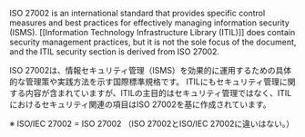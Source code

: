 
ISO 27002 is an international standard that provides specific control measures and best practices for effectively managing information security (ISMS).
[[Information Technology Infrastructure Library (ITIL)]] does contain security management practices, but it is not the sole focus of the document, and the ITIL security section is derived from ISO 27002.

ISO 27002は、情報セキュリティ管理（ISMS）を効果的に運用するための具体的な管理策や実践方法を示す国際標準規格です。
ITILにもセキュリティ管理に関する内容が含まれていますが、ITILの主目的はセキュリティ管理ではなく、ITILにおけるセキュリティ関連の項目はISO 27002を基に作成されています。


※ ISO/IEC 27002 = ISO 27002 （ISO 27002とISO/IEC 27002に違いはない。）